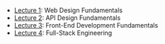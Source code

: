 * [Lecture 1](https://docs.google.com/presentation/d/1jr9dxtujDxplubcApVKQiXE_7eoGGP6ZlG3kIBplwbo/edit?usp=sharing): Web Design Fundamentals
* [Lecture 2](https://docs.google.com/presentation/d/1VSXU039OyppKm-wWfj9V3TGzblfbM4y6XwbzbxrkY2A/edit?usp=sharing): API Design Fundamentals
* [Lecture 3](https://docs.google.com/presentation/d/1yl5vFh0BS_d3twLhPDMPoChwYkHP1oodFYT55S0752s/edit?usp=sharing): Front-End Development Fundamentals
* [Lecture 4](https://github.com/pbaranay/cshl-django): Full-Stack Engineering
